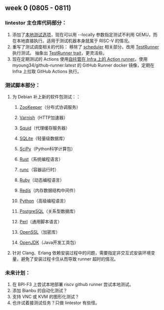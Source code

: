## week 0 (0805 - 0811)

### lintestor 主仓库代码部分：

1. 添加了[本地测试选项](https://github.com/255doesnotexist/lintestor/commit/fac680ab80458e3bffd5a5e09bd5baa2dd5902d8)，现在可以用 --locally 参数指定测试不利用 QEMU，而在本地直接执行。适用于测试机器本身就属于 RISC-V 的情况。
2. 重写了测试调度相关的代码：
   移除了 [scheduler](https://github.com/255doesnotexist/lintestor/commit/840124755c050c7d5ceba1330159aecdd4b9be07) 相关部分。改用 [TestRunner](https://github.com/255doesnotexist/lintestor/commit/fac680ab80458e3bffd5a5e09bd5baa2dd5902d8#diff-236af404cd9308bec00c074ce8b289151f87376a938e17c321603e50ce6aecd7) 执行测试。
   抽象出 [TestRunner trait](https://github.com/255doesnotexist/lintestor/commit/fac680ab80458e3bffd5a5e09bd5baa2dd5902d8#diff-236af404cd9308bec00c074ce8b289151f87376a938e17c321603e50ce6aecd7)，更灵活些。
3. 现在定期测试的 Actions 使用[自托管在 Infra 上的 Action runner](https://github.com/255doesnotexist/lintestor/commit/2c9084d6c1f47fe9201146b46af19c6e8b8faf63)。使用 myoung34/github-runner:latest 的 GitHub Runner docker 镜像，定期在 Infra 上拉取 GitHub Actions 执行。

### 测试脚本部分：

1. 为 Debian 补上新的软件包测试：：

   1. [ZooKeeper](https://github.com/255doesnotexist/lintestor/commit/44e2d6bf3f010ec9f9adca9e89c4b93531a008cd)（分布式协调服务）

   2. [Varnish](https://github.com/255doesnotexist/lintestor/commit/415fceaf5bd9217ec6df66d716cf1026b9c513dc)（HTTP加速器）

   3. [Squid](https://github.com/255doesnotexist/lintestor/commit/eab4663044402aa14660526d7ac421779ea737bf)（代理缓存服务器）

   4. [SQLite](https://github.com/255doesnotexist/lintestor/commit/3d0d643584a645d23b7ce26e89b38b41fddc947f)（轻量级数据库）

   5. [SciPy](https://github.com/255doesnotexist/lintestor/commit/0d9512b05c50dc593314859ec2a006e293e28ea6)（Python科学计算包）

   6. [Rust](https://github.com/255doesnotexist/lintestor/commit/a5b05075387de94534d09170ea162e33c77c511b)（系统编程语言）

   7. [runc](https://github.com/255doesnotexist/lintestor/commit/42c8014b4cd50ad3007c7f15936df96d80db2d09)（容器运行时）

   8. [Ruby](https://github.com/255doesnotexist/lintestor/commit/ffd1c207ba5db641768768664835697b14c805fb)（动态编程语言）

   9. [Redis](https://github.com/255doesnotexist/lintestor/commit/f0fb47429a78129fb10580e6f70f65fe818184a9)（内存数据结构中间件）

   10. [Python](https://github.com/255doesnotexist/lintestor/commit/539d4ee134d35faf07325a3f6f699d83b9121015)（高级编程语言）

   11. [PostgreSQL](https://github.com/255doesnotexist/lintestor/commit/5b74a052c4adfe622fd981bebef2208af9166473)（关系型数据库）

   12. [Perl](https://github.com/255doesnotexist/lintestor/commit/0d6490896b9708967b2c0528cf1e2370051711d4)（通用脚本语言）

   13. [OpenSSL](https://github.com/255doesnotexist/lintestor/commit/9194be9b582f2de2f13d75c6b279f05706a73c3d)（加密库）

   14. [OpenJDK](https://github.com/255doesnotexist/lintestor/commit/ccf9369fa41964efb9c518e4a46e91f7bcda45ef)（Java开发工具包）

2.  针对 Clang、Erlang 依赖安装过程中的问题，需要指定非交互式安装环境变量，避免了安装过程卡住从而导致 runner 超时的情况。

### 未来计划：

1. 在 BPI-F3 上尝试本地部署 riscv github runner 尝试本地测试。
2. 添加 Bianbu 的自动化测试？
3. 支持 VNC 或 KVM 的图形化测试？
4. 也许试着接测试任务？只做 lintestor 有些怪。